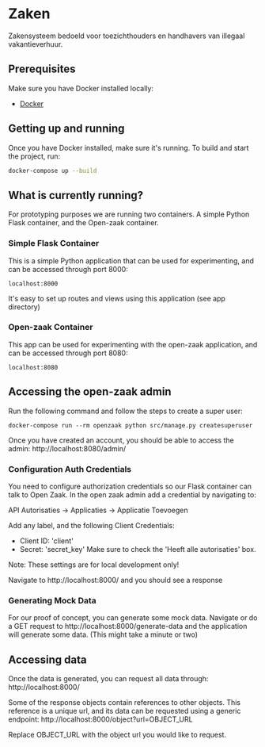 # Zaken
Zakensysteem bedoeld voor toezichthouders en handhavers van illegaal vakantieverhuur.

## Prerequisites
Make sure you have Docker installed locally:
- [Docker](https://docs.docker.com/docker-for-mac/install/)

## Getting up and running
Once you have Docker installed, make sure it's running.
To build and start the project, run:
```bash
docker-compose up --build
```

## What is currently running?
For prototyping purposes we are running two containers. A simple Python Flask container, and the Open-zaak container. 

### Simple Flask Container
This is a simple Python application that can be used for experimenting, and can be accessed through port 8000: 
```
localhost:8000
```
It's easy to set up routes and views using this application (see app directory)

### Open-zaak Container
This app can be used for experimenting with the open-zaak application, and can be accessed through port 8080:
```
localhost:8080
```

## Accessing the open-zaak admin
Run the following command and follow the steps to create a super user:
```
docker-compose run --rm openzaak python src/manage.py createsuperuser
```

Once you have created an account, you should be able to access the admin:
http://localhost:8080/admin/

### Configuration Auth Credentials 
You need to configure authorization credentials so our Flask container can talk to Open Zaak.
In the open zaak admin add a credential by navigating to:

API Autorisaties -> Applicaties -> Applicatie Toevoegen

Add any label, and the following Client Credentials:
- Client ID: 'client'
- Secret: 'secret_key'
Make sure to check the 'Heeft alle autorisaties' box.

Note: These settings are for local development only! 

Navigate to http://localhost:8000/ and you should see a response

### Generating Mock Data
For our proof of concept, you can generate some mock data.
Navigate or do a GET request to http://localhost:8000/generate-data and the application will generate some data.
(This might take a minute or two)

## Accessing data
Once the data is generated, you can request all data through: http://localhost:8000/

Some of the response objects contain references to other objects. This reference is a unique url, and its data can be requested using a generic endpoint:
http://localhost:8000/object?url=OBJECT_URL

Replace OBJECT_URL with the object url you would like to request.